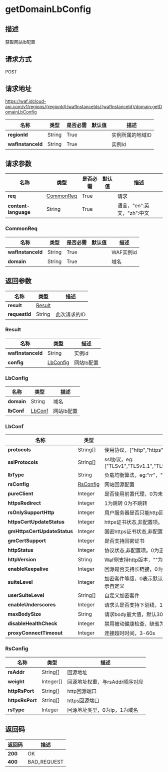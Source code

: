 # getDomainLbConfig


## 描述
获取网站lb配置

## 请求方式
POST

## 请求地址
https://waf.jdcloud-api.com/v1/regions/{regionId}/wafInstanceIds/{wafInstanceId}/domain:getDomainLbConfig

|名称|类型|是否必需|默认值|描述|
|---|---|---|---|---|
|**regionId**|String|True| |实例所属的地域ID|
|**wafInstanceId**|String|True| |实例Id|

## 请求参数
|名称|类型|是否必需|默认值|描述|
|---|---|---|---|---|
|**req**|[CommonReq](getdomainlbconfig#commonreq)|True| |请求|
|**content-language**|String|True| |语言，"en":英文，"zh":中文|

### <div id="commonreq">CommonReq</div>
|名称|类型|是否必需|默认值|描述|
|---|---|---|---|---|
|**wafInstanceId**|String|True| |WAF实例id|
|**domain**|String|True| |域名|

## 返回参数
|名称|类型|描述|
|---|---|---|
|**result**|[Result](getdomainlbconfig#result)| |
|**requestId**|String|此次请求的ID|

### <div id="result">Result</div>
|名称|类型|描述|
|---|---|---|
|**wafInstanceId**|String|实例id|
|**config**|[LbConfig](getdomainlbconfig#lbconfig)|网站lb配置|
### <div id="lbconfig">LbConfig</div>
|名称|类型|描述|
|---|---|---|
|**domain**|String|域名|
|**lbConf**|[LbConf](getdomainlbconfig#lbconf)|网站lb配置|
### <div id="lbconf">LbConf</div>
|名称|类型|描述|
|---|---|---|
|**protocols**|String[]|使用协议，["http","https"]|
|**sslProtocols**|String[]|ssl协议，eg:["TLSv1","TLSv1.1","TLSv1.2","SSLv2","SSLv3","TLSv1.3"]|
|**lbType**|String|负载均衡算法，eg:"rr"，"ip_hash"|
|**rsConfig**|[RsConfig](getdomainlbconfig#rsconfig)|网站回源配置|
|**pureClient**|Integer|是否使用前置代理，0为未使用，1为使用|
|**httpsRedirect**|Integer|1为跳转 0为不跳转|
|**rsOnlySupportHttp**|Integer|用户服务器是否只能http回源，1为是，0为否|
|**httpsCertUpdateStatus**|Integer|https证书状态,非配置项。-10为未绑定，0为已绑定|
|**gmHttpsCertUpdateStatus**|Integer|国密https证书状态,非配置项。-10为未绑定，0为已绑定|
|**gmCertSupport**|Integer|是否支持国密证书|
|**httpStatus**|Integer|协议状态,非配置项。0为正常，-10为不正常|
|**httpVersion**|String|Waf侧支持http版本，""为默认值http1.1,"http2"为http2|
|**enableKeepalive**|Integer|回源是否支持长链接，0为否|
|**suiteLevel**|Integer|加密套件等级，0表示默认为中级，1表示高级，2表示低级, 3表示自定义|
|**userSuiteLevel**|String[]|自定义加密套件|
|**enableUnderscores**|Integer|请求头是否支持下划线，1-是，0-否|
|**maxBodySize**|String|请求body最大值，默认300M，可为G/K|
|**disableHealthCheck**|Integer|禁用被动健康检查，缺省为0-否|
|**proxyConnectTimeout**|Integer|连接超时时间，3-60s|
### <div id="rsconfig">RsConfig</div>
|名称|类型|描述|
|---|---|---|
|**rsAddr**|String[]|回源地址|
|**weight**|Integer[]|回源地址权重，与rsAddr顺序对应|
|**httpRsPort**|String[]|http回源端口|
|**httpsRsPort**|String[]|https回源端口|
|**rsType**|Integer|回源地址类型，0为ip，1为域名|

## 返回码
|返回码|描述|
|---|---|
|**200**|OK|
|**400**|BAD_REQUEST|
